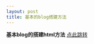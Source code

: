 ```yaml
---
layout: post
title: 基本的blog搭建方法
---
```


<b>基本blog的搭建html方法</b>
<a href="http://www.w3school.com.cn/html/html_formatting.asp">点此跳转</a>
